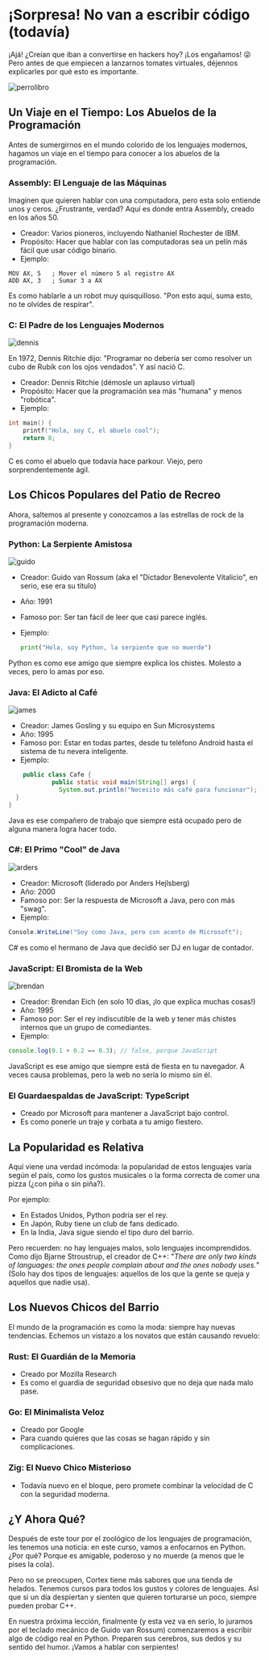 # ¡Sorpresa! No van a escribir código (todavía)

¡Ajá! ¿Creían que iban a convertirse en hackers hoy? ¡Los engañamos! 😜 Pero antes de que empiecen a
lanzarnos tomates virtuales, déjennos explicarles por qué esto es importante.

![perrolibro](https://res.cloudinary.com/dukgkrpft/image/upload/v1729370948/lessons/Lenguajes-programaci%C3%B3n/zwkd6plvuk2dg5xrqjys.jpg)

## Un Viaje en el Tiempo: Los Abuelos de la Programación

Antes de sumergirnos en el mundo colorido de los lenguajes modernos, hagamos un viaje en el tiempo
para conocer a los abuelos de la programación.

### Assembly: El Lenguaje de las Máquinas

Imaginen que quieren hablar con una computadora, pero esta solo entiende unos y ceros. ¿Frustrante,
verdad? Aquí es donde entra Assembly, creado en los años 50.

- Creador: Varios pioneros, incluyendo Nathaniel Rochester de IBM.
- Propósito: Hacer que hablar con las computadoras sea un pelín más fácil que usar código binario.
- Ejemplo:

```armasm
MOV AX, 5   ; Mover el número 5 al registro AX
ADD AX, 3   ; Sumar 3 a AX
```

Es como hablarle a un robot muy quisquilloso. "Pon esto aquí, suma esto, no te olvides de respirar".

### C: El Padre de los Lenguajes Modernos

![dennis](https://res.cloudinary.com/dukgkrpft/image/upload/v1729371074/lessons/Lenguajes-programaci%C3%B3n/d6ljp53nwwt7uc49w6bw.jpg)

En 1972, Dennis Ritchie dijo: "Programar no debería ser como resolver un cubo de Rubik con los ojos
vendados". Y así nació C.

- Creador: Dennis Ritchie (démosle un aplauso virtual)
- Propósito: Hacer que la programación sea más "humana" y menos "robótica".
- Ejemplo:

```c
int main() {
    printf("Hola, soy C, el abuelo cool");
    return 0;
}
```

C es como el abuelo que todavía hace parkour. Viejo, pero sorprendentemente ágil.

## Los Chicos Populares del Patio de Recreo

Ahora, saltemos al presente y conozcamos a las estrellas de rock de la programación moderna.

### Python: La Serpiente Amistosa

![guido](https://res.cloudinary.com/dukgkrpft/image/upload/v1729371185/lessons/Lenguajes-programaci%C3%B3n/dvhapdfmvznk4sjzlea3.jpg)

- Creador: Guido van Rossum (aka el "Dictador Benevolente Vitalicio", en serio, ese era su título)
- Año: 1991
- Famoso por: Ser tan fácil de leer que casi parece inglés.
- Ejemplo:

    ```python
    print("Hola, soy Python, la serpiente que no muerde")
    ```

Python es como ese amigo que siempre explica los chistes. Molesto a veces, pero lo amas por eso.

### Java: El Adicto al Café

![james](https://res.cloudinary.com/dukgkrpft/image/upload/v1729371386/lessons/Lenguajes-programaci%C3%B3n/s9h1oae8suto9olndxxc.jpg)

- Creador: James Gosling y su equipo en Sun Microsystems
- Año: 1995
- Famoso por: Estar en todas partes, desde tu teléfono Android hasta el sistema de tu nevera
  inteligente.
- Ejemplo:

```java
    public class Cafe {
            public static void main(String[] args) {
              System.out.println("Necesito más café para funcionar");
  }
}
```

Java es ese compañero de trabajo que siempre está ocupado pero de alguna manera logra hacer todo.

### C#: El Primo "Cool" de Java

![arders](https://res.cloudinary.com/dukgkrpft/image/upload/v1729371468/lessons/Lenguajes-programaci%C3%B3n/r9x08efxhibtbtn7ehro.jpg)

- Creador: Microsoft (liderado por Anders Hejlsberg)
- Año: 2000
- Famoso por: Ser la respuesta de Microsoft a Java, pero con más "swag".
- Ejemplo:

```csharp
Console.WriteLine("Soy como Java, pero con acento de Microsoft");
```

C# es como el hermano de Java que decidió ser DJ en lugar de contador.

### JavaScript: El Bromista de la Web

![brendan](https://res.cloudinary.com/dukgkrpft/image/upload/v1729371542/lessons/Lenguajes-programaci%C3%B3n/risgqf37ba8qkg9japqi.jpg)

- Creador: Brendan Eich (en solo 10 días, ¡lo que explica muchas cosas!)
- Año: 1995
- Famoso por: Ser el rey indiscutible de la web y tener más chistes internos que un grupo de
  comediantes.
- Ejemplo:

```javascript
console.log(0.1 + 0.2 == 0.3); // false, porque JavaScript
```

JavaScript es ese amigo que siempre está de fiesta en tu navegador. A veces causa problemas, pero la
web no sería lo mismo sin él.

### El Guardaespaldas de JavaScript: TypeScript

- Creado por Microsoft para mantener a JavaScript bajo control.
- Es como ponerle un traje y corbata a tu amigo fiestero.

## La Popularidad es Relativa

Aquí viene una verdad incómoda: la popularidad de estos lenguajes varía según el país, como los
gustos musicales o la forma correcta de comer una pizza (¿con piña o sin piña?).

Por ejemplo:

- En Estados Unidos, Python podría ser el rey.
- En Japón, Ruby tiene un club de fans dedicado.
- En la India, Java sigue siendo el tipo duro del barrio.

Pero recuerden: no hay lenguajes malos, solo lenguajes incomprendidos. Como dijo Bjarne Stroustrup,
el creador de C++: "*There are only two kinds of languages: the ones people complain about and the
ones nobody uses.*" (Solo hay dos tipos de lenguajes: aquellos de los que la gente se queja y
aquellos que nadie usa).

## Los Nuevos Chicos del Barrio

El mundo de la programación es como la moda: siempre hay nuevas tendencias. Echemos un vistazo a los
novatos que están causando revuelo:

### Rust: El Guardián de la Memoria

- Creado por Mozilla Research
- Es como el guardia de seguridad obsesivo que no deja que nada malo pase.

### Go: El Minimalista Veloz

- Creado por Google
- Para cuando quieres que las cosas se hagan rápido y sin complicaciones.

### Zig: El Nuevo Chico Misterioso

- Todavía nuevo en el bloque, pero promete combinar la velocidad de C con la seguridad moderna.

## ¿Y Ahora Qué?

Después de este tour por el zoológico de los lenguajes de programación, les tenemos una noticia: en
este curso, vamos a enfocarnos en Python. ¿Por qué? Porque es amigable, poderoso y no muerde (a
menos que le pises la cola).

Pero no se preocupen, Cortex tiene más sabores que una tienda de helados. Tenemos cursos para todos
los gustos y colores de lenguajes. Así que si un día despiertan y sienten que quieren torturarse un
poco, siempre pueden probar C++.

En nuestra próxima lección, finalmente (y esta vez va en serio, lo juramos por el teclado mecánico
de Guido van Rossum) comenzaremos a escribir algo de código real en Python. Preparen sus cerebros,
sus dedos y su sentido del humor. ¡Vamos a hablar con serpientes!
